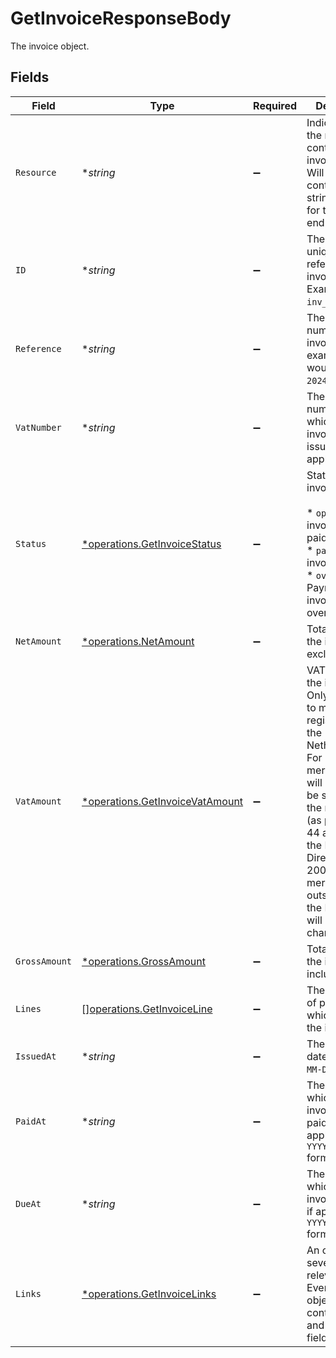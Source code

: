 # GetInvoiceResponseBody

The invoice object.


## Fields

| Field                                                                                                                                                                                                                                                             | Type                                                                                                                                                                                                                                                              | Required                                                                                                                                                                                                                                                          | Description                                                                                                                                                                                                                                                       | Example                                                                                                                                                                                                                                                           |
| ----------------------------------------------------------------------------------------------------------------------------------------------------------------------------------------------------------------------------------------------------------------- | ----------------------------------------------------------------------------------------------------------------------------------------------------------------------------------------------------------------------------------------------------------------- | ----------------------------------------------------------------------------------------------------------------------------------------------------------------------------------------------------------------------------------------------------------------- | ----------------------------------------------------------------------------------------------------------------------------------------------------------------------------------------------------------------------------------------------------------------- | ----------------------------------------------------------------------------------------------------------------------------------------------------------------------------------------------------------------------------------------------------------------- |
| `Resource`                                                                                                                                                                                                                                                        | **string*                                                                                                                                                                                                                                                         | :heavy_minus_sign:                                                                                                                                                                                                                                                | Indicates that the response contains an invoice object.<br/>Will always contain the string `invoice` for this endpoint.                                                                                                                                           | invoice                                                                                                                                                                                                                                                           |
| `ID`                                                                                                                                                                                                                                                              | **string*                                                                                                                                                                                                                                                         | :heavy_minus_sign:                                                                                                                                                                                                                                                | The identifier uniquely referring to this invoice. Example: `inv_FrvewDA3Pr`.                                                                                                                                                                                     |                                                                                                                                                                                                                                                                   |
| `Reference`                                                                                                                                                                                                                                                       | **string*                                                                                                                                                                                                                                                         | :heavy_minus_sign:                                                                                                                                                                                                                                                | The reference number of the invoice. An example value would be: `2024.10000`.                                                                                                                                                                                     |                                                                                                                                                                                                                                                                   |
| `VatNumber`                                                                                                                                                                                                                                                       | **string*                                                                                                                                                                                                                                                         | :heavy_minus_sign:                                                                                                                                                                                                                                                | The VAT number to which the invoice was issued to, if applicable.                                                                                                                                                                                                 |                                                                                                                                                                                                                                                                   |
| `Status`                                                                                                                                                                                                                                                          | [*operations.GetInvoiceStatus](../../models/operations/getinvoicestatus.md)                                                                                                                                                                                       | :heavy_minus_sign:                                                                                                                                                                                                                                                | Status of the invoice.<br/><br/>* `open` — The invoice is not paid yet.<br/>* `paid` — The invoice is paid.<br/>* `overdue` — Payment of the invoice is overdue.                                                                                                  |                                                                                                                                                                                                                                                                   |
| `NetAmount`                                                                                                                                                                                                                                                       | [*operations.NetAmount](../../models/operations/netamount.md)                                                                                                                                                                                                     | :heavy_minus_sign:                                                                                                                                                                                                                                                | Total amount of the invoice, excluding VAT.                                                                                                                                                                                                                       |                                                                                                                                                                                                                                                                   |
| `VatAmount`                                                                                                                                                                                                                                                       | [*operations.GetInvoiceVatAmount](../../models/operations/getinvoicevatamount.md)                                                                                                                                                                                 | :heavy_minus_sign:                                                                                                                                                                                                                                                | VAT amount of the invoice. Only applicable to merchants registered in the Netherlands. For EU merchants, VAT will<br/>be shifted to the recipient (as per article 44 and 196 in the EU VAT Directive 2006/112). For merchants outside<br/>the EU, no VAT will be charged. |                                                                                                                                                                                                                                                                   |
| `GrossAmount`                                                                                                                                                                                                                                                     | [*operations.GrossAmount](../../models/operations/grossamount.md)                                                                                                                                                                                                 | :heavy_minus_sign:                                                                                                                                                                                                                                                | Total amount of the invoice, including VAT.                                                                                                                                                                                                                       |                                                                                                                                                                                                                                                                   |
| `Lines`                                                                                                                                                                                                                                                           | [][operations.GetInvoiceLine](../../models/operations/getinvoiceline.md)                                                                                                                                                                                          | :heavy_minus_sign:                                                                                                                                                                                                                                                | The collection of products which make up the invoice.                                                                                                                                                                                                             |                                                                                                                                                                                                                                                                   |
| `IssuedAt`                                                                                                                                                                                                                                                        | **string*                                                                                                                                                                                                                                                         | :heavy_minus_sign:                                                                                                                                                                                                                                                | The invoice date in `YYYY-MM-DD` format.                                                                                                                                                                                                                          |                                                                                                                                                                                                                                                                   |
| `PaidAt`                                                                                                                                                                                                                                                          | **string*                                                                                                                                                                                                                                                         | :heavy_minus_sign:                                                                                                                                                                                                                                                | The date on which the invoice was paid, if applicable, in `YYYY-MM-DD` format.                                                                                                                                                                                    |                                                                                                                                                                                                                                                                   |
| `DueAt`                                                                                                                                                                                                                                                           | **string*                                                                                                                                                                                                                                                         | :heavy_minus_sign:                                                                                                                                                                                                                                                | The date on which the invoice is due, if applicable, in `YYYY-MM-DD` format.                                                                                                                                                                                      |                                                                                                                                                                                                                                                                   |
| `Links`                                                                                                                                                                                                                                                           | [*operations.GetInvoiceLinks](../../models/operations/getinvoicelinks.md)                                                                                                                                                                                         | :heavy_minus_sign:                                                                                                                                                                                                                                                | An object with several relevant URLs. Every URL object will contain an `href` and a `type` field.                                                                                                                                                                 |                                                                                                                                                                                                                                                                   |